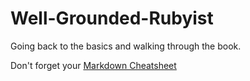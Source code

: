 Well-Grounded-Rubyist
=====================

Going back to the basics and walking through the book.  

Don't forget your [Markdown Cheatsheet](http://daringfireball.net/projects/markdown/syntax)
